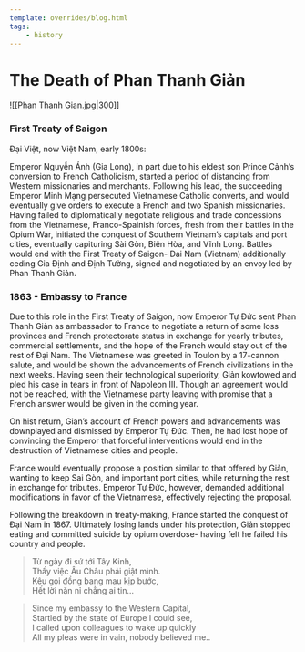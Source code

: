 ```yaml
---
template: overrides/blog.html
tags:
    - history
---
```


# The Death of Phan Thanh Giản

![[Phan Thanh Gian.jpg|300]]

### First Treaty of Saigon

Đại Việt, now Việt Nam, early 1800s:

Emperor Nguyễn Ánh (Gia Long), in part due to his eldest son Prince Cảnh’s conversion to French Catholicism, started a period of distancing from Western missionaries and merchants. Following his lead, the succeeding Emperor Minh Mạng persecuted Vietnamese Catholic converts, and would eventually give orders to execute a French and two Spanish missionaries. Having failed to diplomatically negotiate religious and trade concessions from the Vietnamese, Franco-Spainish forces, fresh from their battles in the Opium War, initiated the conquest of Southern Vietnam’s capitals and port cities, eventually capituring Sài Gòn, Biên Hòa, and Vĩnh Long. Battles would end with the First Treaty of Saigon- Dai Nam (Vietnam) additionally ceding Gia Định and Định Tường, signed and negotiated by an envoy led by Phan Thanh Giản.

### 1863 - Embassy to France

Due to this role in the First Treaty of Saigon, now Emperor Tự Đức sent Phan Thanh Giản as ambassador to France to negotiate a return of some loss provinces and French protectorate status in exchange for yearly tributes, commercial settlements, and the hope of the French would stay out of the rest of Đại Nam. The Vietnamese was greeted in Toulon by a 17-cannon salute, and would be shown the advancements of French civilizations in the next weeks. Having seen their technological superiority, Giản kowtowed and pled his case in tears in front of Napoleon III. Though an agreement would not be reached, with the Vietnamese party leaving with promise that a French answer would be given in the coming year.

On hist return, Gian’s account of French powers and advancements was downplayed and dismissed by Emperor Tự Đức. Then, he had lost hope of convincing the Emperor that forceful interventions would end in the destruction of Vietnamese cities and people.

France would eventually propose a position similar to that offered by Giản, wanting to keep Sai Gòn, and important port cities, while returning the rest in exchange for tributes. Emperor Tự Đức, however, demanded additional modifications in favor of the Vietnamese, effectively rejecting the proposal.

Following the breakdown in treaty-making, France started the conquest of Đại Nam in 1867. Ultimately losing lands under his protection, Giản stopped eating and committed suicide by opium overdose- having felt he failed his country and people.

> Từ ngày đi sứ tới Tây Kinh,  
Thấy việc Âu Châu phải giật mình.  
Kêu gọi đồng bang mau kịp bước,  
Hết lời năn nỉ chẳng ai tin…

> Since my embassy to the Western Capital,  
Startled by the state of Europe I could see,  
I called upon colleagues to wake up quickly  
All my pleas were in vain, nobody believed me..